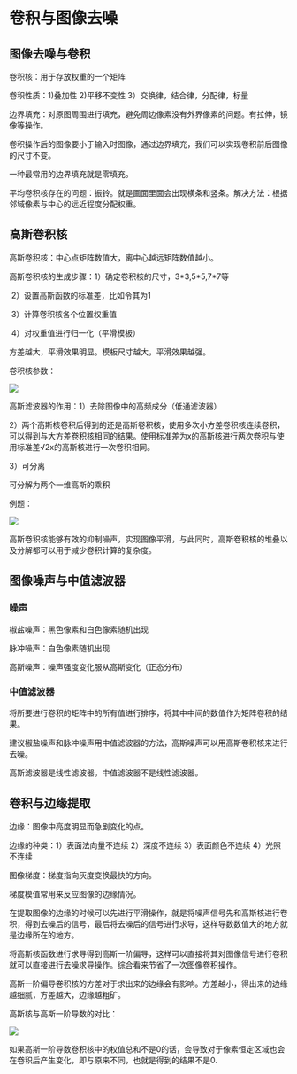# 卷积与图像去噪

## 图像去噪与卷积

卷积核：用于存放权重的一个矩阵

卷积性质：1)叠加性  2)平移不变性  3）交换律，结合律，分配律，标量

边界填充：对原图周围进行填充，避免周边像素没有外界像素的问题。有拉伸，镜像等操作。

卷积操作后的图像要小于输入时图像，通过边界填充，我们可以实现卷积前后图像的尺寸不变。

一种最常用的边界填充就是零填充。

平均卷积核存在的问题：振铃。就是画面里面会出现横条和竖条。解决方法：根据邻域像素与中心的远近程度分配权重。

## 高斯卷积核

高斯卷积核：中心点矩阵数值大，离中心越远矩阵数值越小。

高斯卷积核的生成步骤：1）确定卷积核的尺寸，3\*3,5\*5,7\*7等

​                                           2）设置高斯函数的标准差，比如令其为1

​                                           3）计算卷积核各个位置权重值

​                                           4）对权重值进行归一化（平滑模板）

方差越大，平滑效果明显。模板尺寸越大，平滑效果越强。

卷积核参数：

![](https://ftp.bmp.ovh/imgs/2021/07/d0e55b3d1e4f14ea.jpg)

高斯滤波器的作用：1）去除图像中的高频成分（低通滤波器）

2）两个高斯核卷积后得到的还是高斯卷积核，使用多次小方差卷积核连续卷积，可以得到与大方差卷积核相同的结果。使用标准差为x的高斯核进行两次卷积与使用标准差√2x的高斯核进行一次卷积相同。

3）可分离

可分解为两个一维高斯的乘积

例题：

![](https://ftp.bmp.ovh/imgs/2021/07/7ee66d21f3b3e7aa.jpg)

高斯卷积核能够有效的抑制噪声，实现图像平滑，与此同时，高斯卷积核的堆叠以及分解都可以用于减少卷积计算的复杂度。

## 图像噪声与中值滤波器

### 噪声

椒盐噪声：黑色像素和白色像素随机出现

脉冲噪声：白色像素随机出现

高斯噪声：噪声强度变化服从高斯变化（正态分布）

### 中值滤波器

将所要进行卷积的矩阵中的所有值进行排序，将其中中间的数值作为矩阵卷积的结果。

建议椒盐噪声和脉冲噪声用中值滤波器的方法，高斯噪声可以用高斯卷积核来进行去噪。

高斯滤波器是线性滤波器。中值滤波器不是线性滤波器。

## 卷积与边缘提取

边缘：图像中亮度明显而急剧变化的点。

边缘的种类：1）表面法向量不连续 2）深度不连续 3）表面颜色不连续 4）光照不连续

图像梯度：梯度指向灰度变换最快的方向。

梯度模值常用来反应图像的边缘情况。

在提取图像的边缘的时候可以先进行平滑操作，就是将噪声信号先和高斯核进行卷积，得到去噪后的信号，最后将去噪后的信号进行求导，这样导数数值大的地方就是边缘所在的地方。

将高斯核函数进行求导得到高斯一阶偏导，这样可以直接将其对图像信号进行卷积就可以直接进行去噪求导操作。综合看来节省了一次图像卷积操作。

高斯一阶偏导卷积核的方差对于求出来的边缘会有影响。方差越小，得出来的边缘越细腻，方差越大，边缘越粗矿。

高斯核与高斯一阶导数的对比：

![](https://ftp.bmp.ovh/imgs/2021/07/87909ed213810e13.jpg)

如果高斯一阶导数卷积核中的权值总和不是0的话，会导致对于像素恒定区域也会在卷积后产生变化，即与原来不同，也就是得到的结果不是0.













